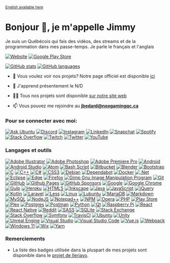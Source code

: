 <sup>[English available here](../README.md)</sup>

# Bonjour 👋, je m'appelle Jimmy

Je suis un Québécois qui fais des vidéos, des streams et de la programmation dans mes passe-temps. Je parle le français et l'anglais

[![Website](https://img.shields.io/website?url=https%3A%2F%2Fnoxgamingqc.ca&style=for-the-badge&labelColor=333333)](https://www.noxgamingqc.ca)
[![Google Play Store](https://img.shields.io/badge/Google%20Play%20Store-414141?style=for-the-badge&logo=google-play&&link=https%3A%2F%2Fplay.google.com%2Fstore%2Fapps%2Fdev%3Fid%3D5595986730731726399&logoColor=%23ffffff)](https://play.google.com/store/apps/dev?id=5595986730731726399)

[![GitHub stats](https://github-readme-stats.vercel.app/api?username=noxgamingqc&show_icons=true&theme=dracula&include_all_commits=true&count_private=true)](#)
[![GitHub languages](https://github-readme-stats.vercel.app/api/top-langs/?username=noxgamingqc&layout=compact&langs_count=7&theme=dracula)](#)


- 🔭 Vous voulez voir nos projets? Notre page officiel est disponible [ici](https://github.noxgamingqc.ca)

- 🌱 J'apprend présentement le N/D

- 👨‍💻 Tous nos projets sont disponible [sur notre site web](https://www.noxgamingqc.ca/en-ca/about_us/projects)

- 📫 Vous pouvez me rejoindre au **jbedard@noxgamingqc.ca**

### Pour se connecter avec moi:

[![Ask Ubuntu](https://img.shields.io/stackexchange/askubuntu/r/739492?style=for-the-badge&label=Ask%20Ubuntu&logo=askubuntu&logoColor=%23ffffff&labelColor=E95420&color=E95420)](https://askubuntu.com/users/739492)
[![Discord](https://img.shields.io/discord/938558244924829756.svg?style=for-the-badge&logo=discord&logoColor=white&label=%20&labelColor=5865F2&color=5865F2)](https://noxgamingqc.ca/discord)
[![Instagram](https://img.shields.io/badge/Instagram-%23E4405F.svg?style=for-the-badge&logo=Instagram&logoColor=white)](https://instagram.com/noxgamingqc)
[![LinkedIn](https://img.shields.io/badge/linkedin-%230077B5.svg?style=for-the-badge&logo=linkedin&logoColor=white)](https://linkedin.com/in/noxgamingqc)
[![Snapchat](https://img.shields.io/badge/Snapchat-%23FFFC00.svg?style=for-the-badge&logo=Snapchat&logoColor=white)](https://snapchat.com/add/NoxGamingQC)
[![Spotify](https://img.shields.io/badge/Spotify-1ED760?style=for-the-badge&logo=spotify&logoColor=white)](https://open.spotify.com/user/howlnox22607)
[![Stack Overflow](https://img.shields.io/stackexchange/stackoverflow/r/8650826?style=for-the-badge&label=Stack%20Overflow&logo=stackoverflow&logoColor=%23ffffff&labelColor=FE7A16&color=FE7A16)](https://stackoverflow.com/users/8650826)
[![Twitch](https://img.shields.io/twitch/status/noxgamingqc?style=for-the-badge&logo=twitch&logoColor=%23ffffff&labelColor=9146FF)](https://twitch.tv/noxgamingqc)
[![Twitter](https://img.shields.io/badge/Twitter-%231DA1F2.svg?style=for-the-badge&logo=Twitter&logoColor=white)](https://twitter.com/noxgamingqc)
[![YouTube](https://img.shields.io/youtube/channel/subscribers/UCytKDUapog2tnJD4XenehiQ.svg?style=for-the-badge&logo=YouTube&logoColor=white&color=E05D44&labelColor=E05D44&label=YouTube)](https://www.youtube.com/@noxgamingqc)

### Langages et outils

[![Adobe Illustrator](https://img.shields.io/badge/-%23FF9A00.svg?style=for-the-badge&logo=adobe%20illustrator&logoColor=white)](# "Adobe Illustrator")
[![Adobe Photoshop](https://img.shields.io/badge/-%2331A8FF.svg?style=for-the-badge&logo=adobe%20photoshop&logoColor=white)](# "Adobe Photoshop")
[![Adobe Premiere Pro](https://img.shields.io/badge/-9999FF.svg?style=for-the-badge&logo=Adobe%20Premiere%20Pro&logoColor=white)](# "Adobe Premiere Pro")
[![Android](https://img.shields.io/badge/-3DDC84?style=for-the-badge&logo=android&logoColor=white)](# "Android")
[![Android Studio](https://img.shields.io/badge/-3DDC84.svg?style=for-the-badge&logo=android-studio&logoColor=white)](# "Android Studio")
[![Atom](https://img.shields.io/badge/-%2366595C.svg?style=for-the-badge&logo=atom&logoColor=white)](# "Atom")
[![Bash Script](https://img.shields.io/badge/-%23121011.svg?style=for-the-badge&logo=gnu-bash&logoColor=white)](# "Shell Script")
[![Bitbucket](https://img.shields.io/badge/-%230047B3.svg?style=for-the-badge&logo=bitbucket&logoColor=white)](# "Bitbucket")
[![Blender](https://img.shields.io/badge/-%23F5792A.svg?style=for-the-badge&logo=blender&logoColor=white)](# "Blender")
[![Bootstrap](https://img.shields.io/badge/-%238511FA.svg?style=for-the-badge&logo=bootstrap&logoColor=white)](# "Bootstrap")
[![C](https://img.shields.io/badge/-%2300599C.svg?style=for-the-badge&logo=c&logoColor=white)](# "C")
[![C++](https://img.shields.io/badge/-%2300599C.svg?style=for-the-badge&logo=c%2B%2B&logoColor=white)](# "C++")
[![C#](https://img.shields.io/badge/-%23239120.svg?style=for-the-badge&logo=c-sharp&logoColor=white)](# "C#")
[![CSS3](https://img.shields.io/badge/-%231572B6.svg?style=for-the-badge&logo=css3&logoColor=white)](# "CSS3")
[![Debian](https://img.shields.io/badge/-D70A53?style=for-the-badge&logo=debian&logoColor=white)](# "Debian")
[![Dependabot](https://img.shields.io/badge/-025E8C?style=for-the-badge&logo=dependabot&logoColor=white)](# "Dependabot")
[![Docker](https://img.shields.io/badge/-%230db7ed.svg?style=for-the-badge&logo=docker&logoColor=white)](# "Docker")
[![.Net](https://img.shields.io/badge/-5C2D91?style=for-the-badge&logo=.net&logoColor=white)](# ".Net")
[![Eclipse](https://img.shields.io/badge/-FE7A16.svg?style=for-the-badge&logo=Eclipse&logoColor=white)](# "Eclipse")
[![Edge](https://img.shields.io/badge/-0078D7?style=for-the-badge&logo=Microsoft-edge&logoColor=white)](# "Edge")
[![Firefox](https://img.shields.io/badge/-FF7139?style=for-the-badge&logo=Firefox-Browser&logoColor=white)](# "Firefox")
[![Gimp Gnu Image Manipulation Program](https://img.shields.io/badge/-657D8B?style=for-the-badge&logo=gimp&logoColor=FFFFFF)](# "Gimp Gnu Image Manipulation Program")
[![Git](https://img.shields.io/badge/-%23F05033.svg?style=for-the-badge&logo=git&logoColor=white)](# "Git")
[![GitHub](https://img.shields.io/badge/-%23121011.svg?style=for-the-badge&logo=github&logoColor=white)](# "GitHub")
[![Github Pages](https://img.shields.io/badge/-121013?style=for-the-badge&logo=github&logoColor=white)](# "Github Pages")
[![GitHub Sponsors](https://img.shields.io/badge/-%23121011.svg?style=for-the-badge&logo=github-sponsors)](# "GitHub Sponsors")
[![Google](https://img.shields.io/badge/-4285F4?style=for-the-badge&logo=google&logoColor=white)](# "Google")
[![Google Chrome](https://img.shields.io/badge/-4285F4?style=for-the-badge&logo=GoogleChrome&logoColor=white)](# "Google Chrome")
[![Gulp](https://img.shields.io/badge/-%23CF4647.svg?style=for-the-badge&logo=gulp&logoColor=white)](# "Gulp")
[![Heroku](https://img.shields.io/badge/-%23430098.svg?style=for-the-badge&logo=heroku&logoColor=white)](# "Heroku")
[![HTML5](https://img.shields.io/badge/-%23E34F26.svg?style=for-the-badge&logo=html5&logoColor=white)](# "HTML5")
[![Inkscape](https://img.shields.io/badge/-e0e0e0?style=for-the-badge&logo=inkscape&logoColor=080A13)](# "Inkscape")
[![Java](https://img.shields.io/badge/-%23ED8B00.svg?style=for-the-badge&logo=openjdk&logoColor=white)](# "Java")
[![JavaScript](https://img.shields.io/badge/-%23323330.svg?style=for-the-badge&logo=javascript&logoColor=%23F7DF1E)](# "JavaScript")
[![jQuery](https://img.shields.io/badge/-%230769AD.svg?style=for-the-badge&logo=jquery&logoColor=white)](# "jQuery")
[![Kotlin](https://img.shields.io/badge/-%237F52FF.svg?style=for-the-badge&logo=kotlin&logoColor=white)](# "Kotlin")
[![Laravel](https://img.shields.io/badge/-%23FF2D20.svg?style=for-the-badge&logo=laravel&logoColor=white)](# "Laravel")
[![Less](https://img.shields.io/badge/-2B4C80?style=for-the-badge&logo=less&logoColor=white)](# "Less")
[![Linux](https://img.shields.io/badge/-FCC624?style=for-the-badge&logo=linux&logoColor=black)](# "Linux")
[![Lubuntu](https://img.shields.io/badge/-%230065C2?style=for-the-badge&logo=lubuntu&logoColor=white)](# "Lubuntu")
[![MariaDB](https://img.shields.io/badge/-003545?style=for-the-badge&logo=mariadb&logoColor=white)](# "MariaDB")
[![Markdown](https://img.shields.io/badge/-%23000000.svg?style=for-the-badge&logo=markdown&logoColor=white)](# "Markdown")
[![MySQL](https://img.shields.io/badge/-%2300f.svg?style=for-the-badge&logo=mysql&logoColor=white)](# "MySQL")
[![NodeJS](https://img.shields.io/badge/-6DA55F?style=for-the-badge&logo=node.js&logoColor=white)](# "NodeJS")
[![Notepad++](https://img.shields.io/badge/-90E59A.svg?style=for-the-badge&logo=notepad%2b%2b&logoColor=black)](# "Notepad++")
[![NPM](https://img.shields.io/badge/-%23CB3837.svg?style=for-the-badge&logo=npm&logoColor=white)](# "NPM")
[![Opera](https://img.shields.io/badge/-FF1B2D?style=for-the-badge&logo=Opera&logoColor=white)](# "Opera")
[![PHP](https://img.shields.io/badge/-%23777BB4.svg?style=for-the-badge&logo=php&logoColor=white)](# "PHP")
[![Play Store](https://img.shields.io/badge/-414141?style=for-the-badge&logo=google-play&logoColor=white)](# "Play Store")
[![Plex](https://img.shields.io/badge/-%23E5A00D.svg?style=for-the-badge&logo=plex&logoColor=white)](# "Plex")
[![Postgres](https://img.shields.io/badge/-%23316192.svg?style=for-the-badge&logo=postgresql&logoColor=white)](# "Postgres")
[![Postman](https://img.shields.io/badge/-FF6C37?style=for-the-badge&logo=postman&logoColor=white)](# "Postman")
[![Python](https://img.shields.io/badge/-3670A0?style=for-the-badge&logo=python&logoColor=ffdd54)](# "Python")
[![Qt](https://img.shields.io/badge/-%23217346.svg?style=for-the-badge&logo=Qt&logoColor=white)](# "Qt")
[![Raspberry Pi](https://img.shields.io/badge/-B61040.svg?style=for-the-badge&logo=Raspberry-pi&logoColor=white)](# "Raspberry Pi")
[![React](https://img.shields.io/badge/-%2320232a.svg?style=for-the-badge&logo=react&logoColor=%2361DAFB)](# "React")
[![React Native](https://img.shields.io/badge/-%2320232a.svg?style=for-the-badge&logo=react&logoColor=%2361DAFB)](# "React Native")
[![Reddit](https://img.shields.io/badge/-%23FF4500.svg?style=for-the-badge&logo=Reddit&logoColor=white)](# "Reddit")
[![SASS](https://img.shields.io/badge/-hotpink.svg?style=for-the-badge&logo=SASS&logoColor=white)](# "SASS")
[![SQLite](https://img.shields.io/badge/-%2307405e.svg?style=for-the-badge&logo=sqlite&logoColor=white)](# "SQLite")
[![Stack Exchange](https://img.shields.io/badge/-%23ffffff.svg?style=for-the-badge&logo=StackExchange)](# "Stack Exchange")
[![Stack Overflow](https://img.shields.io/badge/-FE7A16?style=for-the-badge&logo=stack-overflow&logoColor=white)](# "Stack Overflow")
[![Symfony](https://img.shields.io/badge/-%23000000.svg?style=for-the-badge&logo=symfony&logoColor=white)](# "Symfony")
[![TravisCI](https://img.shields.io/badge/-%232B2F33.svg?style=for-the-badge&logo=travis&logoColor=white)](# "TravisCI")
[![Ubuntu](https://img.shields.io/badge/-E95420?style=for-the-badge&logo=ubuntu&logoColor=white)](# "Ubuntu")
[![Unity](https://img.shields.io/badge/-%23000000.svg?style=for-the-badge&logo=unity&logoColor=white)](# "Unity")
[![Unreal Engine](https://img.shields.io/badge/-%23313131.svg?style=for-the-badge&logo=unrealengine&logoColor=white)](# "Unreal Engine")
[![Visual Studio](https://img.shields.io/badge/-5C2D91.svg?style=for-the-badge&logo=visual-studio&logoColor=white)](# "Visual Studio")
[![Visual Studio Code](https://img.shields.io/badge/-0078d7.svg?style=for-the-badge&logo=visual-studio-code&logoColor=white)](# "Visual Studio Code")
[![Vue.js](https://img.shields.io/badge/-%2335495e.svg?style=for-the-badge&logo=vuedotjs&logoColor=%234FC08D)](# "Vue.js")
[![Webpack](https://img.shields.io/badge/-%238DD6F9.svg?style=for-the-badge&logo=webpack&logoColor=black)](# "Webpack")
[![Windows 11](https://img.shields.io/badge/-%230079d5.svg?style=for-the-badge&logo=Windows%2011&logoColor=white)](# "Windows 11")
[![Wix](https://img.shields.io/badge/-000?style=for-the-badge&logo=wix&logoColor=white)](# "Wix")
[![Yarn](https://img.shields.io/badge/-%232C8EBB.svg?style=for-the-badge&logo=yarn&logoColor=white)](# "Yarn")

### Remerciements
- La liste des badges utilisée dans la pluspart de mes projets sont disponible dans le [projet de Ileriayo](https://github.com/Ileriayo/markdown-badges).
